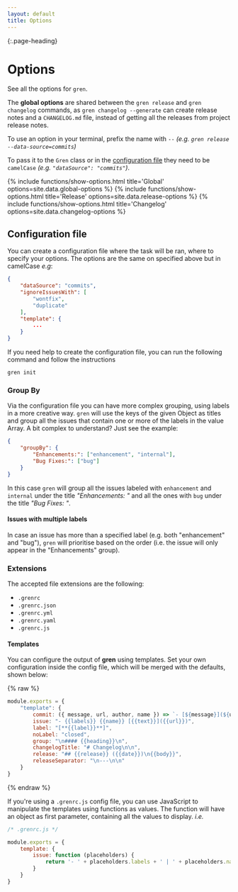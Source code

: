 ```yaml
---
layout: default
title: Options
---
```


{:.page-heading}
# Options

See all the options for `gren`.

The **global options** are shared between the `gren release` and `gren changelog` commands, as `gren changelog --generate` can create release notes and a `CHANGELOG.md` file, instead of getting all the releases from project release notes.

To use an option in your terminal, prefix the name with `--` _(e.g. `gren release --data-source=commits`)_

To pass it to the `Gren` class or in the [configuration file](#configuration-file) they need to be `camelCase` _(e.g. `"dataSource": "commits"`)_.

{% include functions/show-options.html title='Global' options=site.data.global-options %}
{% include functions/show-options.html title='Release' options=site.data.release-options %}
{% include functions/show-options.html title='Changelog' options=site.data.changelog-options %}

## Configuration file

You can create a configuration file where the task will be ran, where to specify your options.
The options are the same on specified above but in camelCase *e.g*:

```json
{
    "dataSource": "commits",
    "ignoreIssuesWith": [
        "wontfix",
        "duplicate"
    ],
    "template": {
        ...
    }
}
```

If you need help to create the configuration file, you can run the following command and follow the instructions

```
gren init
```

### Group By

Via the configuration file you can have more complex grouping, using labels in a more creative way.
`gren` will use the keys of the given Object as titles and group all the issues that contain one or more of the labels in the value Array. A bit complex to understand? Just see the example:

```json
{
    "groupBy": {
        "Enhancements:": ["enhancement", "internal"],
        "Bug Fixes:": ["bug"]
    }
}
```

In this case `gren` will group all the issues labeled with `enhancement` and `internal` under the title _"Enhancements: "_ and all the ones with `bug` under the title _"Bug Fixes: "_.

#### Issues with multiple labels

In case an issue has more than a specified label (e.g. both "enhancement" and "bug"), `gren` will prioritise based on the order (i.e. the issue will only appear in the "Enhancements" group).

### Extensions

The accepted file extensions are the following:

- `.grenrc`
- `.grenrc.json`
- `.grenrc.yml`
- `.grenrc.yaml`
- `.grenrc.js`

#### Templates

You can configure the output of **gren** using templates. Set your own configuration inside the config file, which will be merged with the defaults, shown below:

{% raw %}
```js
module.exports = {
    "template": {
        commit: ({ message, url, author, name }) => `- [${message}](${url}) - ${author ? `@${author}` : name}`,
        issue: "- {{labels}} {{name}} [{{text}}]({{url}})",
        label: "[**{{label}}**]",
        noLabel: "closed",
        group: "\n#### {{heading}}\n",
        changelogTitle: "# Changelog\n\n",
        release: "## {{release}} ({{date}})\n{{body}}",
        releaseSeparator: "\n---\n\n"
    }
}
```
{% endraw %}

If you're using a `.grenrc.js` config file, you can use JavaScript to manipulate the templates using functions as values.
The function will have an object as first parameter, containing all the values to display. _i.e._

```javascript
/* .grenrc.js */

module.exports = {
    template: {
        issue: function (placeholders) {
            return '- ' + placeholders.labels + ' | ' + placeholders.name.toLowerCase();
        }
    }
}
```

